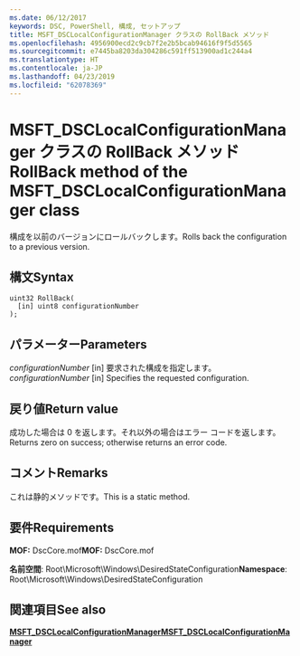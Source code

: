 ```yaml
---
ms.date: 06/12/2017
keywords: DSC, PowerShell, 構成, セットアップ
title: MSFT_DSCLocalConfigurationManager クラスの RollBack メソッド
ms.openlocfilehash: 4956900ecd2c9cb7f2e2b5bcab94616f9f5d5565
ms.sourcegitcommit: e7445ba8203da304286c591ff513900ad1c244a4
ms.translationtype: HT
ms.contentlocale: ja-JP
ms.lasthandoff: 04/23/2019
ms.locfileid: "62078369"
---
```

# <a name="rollback-method-of-the-msftdsclocalconfigurationmanager-class"></a><span data-ttu-id="9a5d4-103">MSFT_DSCLocalConfigurationManager クラスの RollBack メソッド</span><span class="sxs-lookup"><span data-stu-id="9a5d4-103">RollBack method of the MSFT_DSCLocalConfigurationManager class</span></span>

<span data-ttu-id="9a5d4-104">構成を以前のバージョンにロールバックします。</span><span class="sxs-lookup"><span data-stu-id="9a5d4-104">Rolls back the configuration to a previous version.</span></span>

## <a name="syntax"></a><span data-ttu-id="9a5d4-105">構文</span><span class="sxs-lookup"><span data-stu-id="9a5d4-105">Syntax</span></span>

```mof
uint32 RollBack(
  [in] uint8 configurationNumber
);
```

## <a name="parameters"></a><span data-ttu-id="9a5d4-106">パラメーター</span><span class="sxs-lookup"><span data-stu-id="9a5d4-106">Parameters</span></span>

<span data-ttu-id="9a5d4-107">*configurationNumber* \[in\] 要求された構成を指定します。</span><span class="sxs-lookup"><span data-stu-id="9a5d4-107">*configurationNumber* \[in\] Specifies the requested configuration.</span></span>

## <a name="return-value"></a><span data-ttu-id="9a5d4-108">戻り値</span><span class="sxs-lookup"><span data-stu-id="9a5d4-108">Return value</span></span>

<span data-ttu-id="9a5d4-109">成功した場合は 0 を返します。それ以外の場合はエラー コードを返します。</span><span class="sxs-lookup"><span data-stu-id="9a5d4-109">Returns zero on success; otherwise returns an error code.</span></span>

## <a name="remarks"></a><span data-ttu-id="9a5d4-110">コメント</span><span class="sxs-lookup"><span data-stu-id="9a5d4-110">Remarks</span></span>

<span data-ttu-id="9a5d4-111">これは静的メソッドです。</span><span class="sxs-lookup"><span data-stu-id="9a5d4-111">This is a static method.</span></span>

## <a name="requirements"></a><span data-ttu-id="9a5d4-112">要件</span><span class="sxs-lookup"><span data-stu-id="9a5d4-112">Requirements</span></span>

<span data-ttu-id="9a5d4-113">**MOF:** DscCore.mof</span><span class="sxs-lookup"><span data-stu-id="9a5d4-113">**MOF:** DscCore.mof</span></span>

<span data-ttu-id="9a5d4-114">**名前空間**: Root\Microsoft\Windows\DesiredStateConfiguration</span><span class="sxs-lookup"><span data-stu-id="9a5d4-114">**Namespace**: Root\Microsoft\Windows\DesiredStateConfiguration</span></span>

## <a name="see-also"></a><span data-ttu-id="9a5d4-115">関連項目</span><span class="sxs-lookup"><span data-stu-id="9a5d4-115">See also</span></span>

[<span data-ttu-id="9a5d4-116">**MSFT_DSCLocalConfigurationManager**</span><span class="sxs-lookup"><span data-stu-id="9a5d4-116">**MSFT_DSCLocalConfigurationManager**</span></span>](msft-dsclocalconfigurationmanager.md)